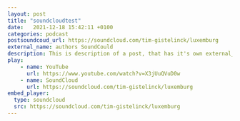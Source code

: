 ```yaml
---
layout: post
title: "soundcloudtest"
date:   2021-12-18 15:42:11 +0100
categories: podcast
postsoundcoud_url: https://soundcloud.com/tim-gistelinck/luxemburg
external_name: authors SoundCould
description: This is description of a post, that has it's own external_url property. It will appear in the page of it's category with the description or excerpt shown. Clicking each of them will redirect to the external url.
play:
    - name: YouTube
      url: https://www.youtube.com/watch?v=X3jUuQVuD0w
    - name: SoundCloud
      url: https://soundcloud.com/tim-gistelinck/luxemburg
embed_player:
  type: soundcloud
  src: https://soundcloud.com/tim-gistelinck/luxemburg
---
```


